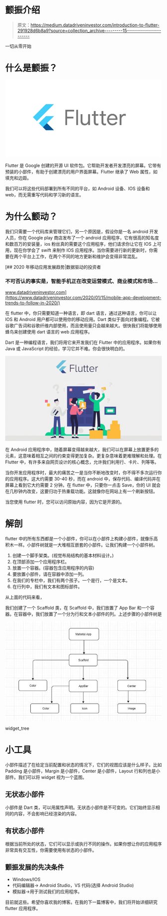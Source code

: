 # 颤振介绍

> 原文：<https://medium.datadriveninvestor.com/introduction-to-flutter-291928d6b8a9?source=collection_archive---------15----------------------->

一切从零开始

# 什么是颤振？

![](img/1d6c58fa258045cbf36c984c46d2b2ab.png)

Flutter 是 Google 创建的开源 UI 软件包。它帮助开发者开发漂亮的屏幕。它带有预装的小部件，有助于创建漂亮的用户界面屏幕。Flutter 继承了 Web 属性，如填充和边距。

我们可以将这些代码部署到所有不同的平台，如 Android 设备、IOS 设备和 web，而无需重写代码和学习新的语言。

# 为什么颤动？

我们只需要一个代码库来管理它们，另一个原因是，假设你是一名 android 开发人员，你在 Google play 商店发布了一个 android 应用程序，它有很高的知名度和数百万的安装量，ios 粉丝真的需要这个应用程序，他们请求你让它在 IOS 上可用，现在你学会了 swift 来制作 IOS 应用程序。当你需要进行新的更新时，你需要在两个平台上工作，在两个不同的地方更新和维护会变得非常混乱。

[](https://www.datadriveninvestor.com/2020/01/15/mobile-app-development-trends-to-follow-in-2020/) [## 2020 年移动应用发展趋势|数据驱动的投资者

### 不可否认的事实是，智能手机正在改变运营模式、商业模式和市场…

www.datadriveninvestor.com](https://www.datadriveninvestor.com/2020/01/15/mobile-app-development-trends-to-follow-in-2020/) 

在 flutter 中，你只需要知道一种语言，即 dart 语言，通过这种语言，你可以让 IOS 和 Android 用户都可以使用你的移动应用。Dart 类似于面向对象编程。它被谷歌广告词和谷歌纤维内部使用，而且使用量只会越来越大。很快我们将能够使用蜂鸟来创建使用 dart 语言的 web 应用程序。

Dart 是一种编程语言，我们将用它来开发我们在 Flutter 中的应用程序。如果你有 Java 或 JavaScript 的经验，学习它并不难。你会很快明白的。

![](img/10d41b088850d801ccb2d7f778eb491b.png)

在 Android 应用程序中，随着屏幕变得越来越大，我们可以在屏幕上放置更多的元素，这意味着相互之间的约束变得更加复杂。更复杂意味着更难理解和处理。在 Flutter 中，有许多来自网页设计的核心概念，允许我们利用行、卡片、列等等。

当你开发应用程序时，最大的痛苦之一是当你不断地改变时，你不得不多次运行你的应用程序。这大约需要 30-40 秒，而在 android 中，保存代码、编译代码并在屏幕上看到它大约需要 2 分钟。在 flutter 中，只要你一点击 Save，你的 UI 就会在几秒钟内改变，这要归功于热重载功能。这就像你在网站上有一个刷新按钮。

当您使用 flutter 时，您可以访问原始内容，因为它是开源的。

# 解剖

flutter 中的所有东西都是一个小部件，你可以在小部件上构建小部件，就像乐高积木一样。小部件树就是一大堆相互嵌套的小部件。让我们构建一个小部件树。

1.  创建一个脚手架类。(视觉布局结构的基本材料设计。)
2.  在顶部添加一个应用程序栏。
3.  放置一个容器。(容器包含应用程序的内容)
4.  要放置小部件，请在容器中添加一列。
5.  在我们的专栏中，我们有两个孩子。一个是行，一个是文本。
6.  在行列中，我们有文本和图标部件。

从上面的代码来看，

我们创建了一个 Scaffold 类，在 Scaffold 中，我们放置了 App Bar 和一个容器。在容器中，我们放置了一个分为行和文本小部件的列。上述步骤的小部件树是

![](img/9bca5d459859ec12c69724a3509b6be1.png)

widget_tree

# 小工具

小部件描述了在给定当前配置和状态的情况下，它们的视图应该是什么样子。比如 Padding 是小部件，Margin 是小部件，Center 是小部件，Layout 行和列也是小部件。我们可以将 widget 视为一个蓝图。

## 无状态小部件

小部件是 Dart 类，可以用属性声明。无状态小部件是不可变的。它们始终显示相同的内容，不会影响已经渲染的内容。

## 有状态小部件

根据当前所处的状态，它们可以显示或执行不同的操作。如果你想让你的应用程序非常具有交互性，你需要使用有状态的小部件。

## 颤振发展的先决条件

*   Windows/IOS
*   代码编辑器→ Android Studio，VS 代码(选择 Android Studio)
*   模拟器→用于测试我们的应用程序。

目前就这些。希望你喜欢我的博客。在我的下一篇博客中，我们将开始详细研究 flutter 应用程序。